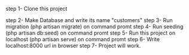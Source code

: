 step 1- Clone this project

step 2- Make Database and write its name "customers"
step 3- Run migration (php artisan migrate) on command promt
step 4- Run seeding (php artisan db:seed) on command promt
step 5- Run this project on localhost (php artisan serve) on command promt
step 6- Write localhost:8000 url in browser
step 7- Project will work. 
